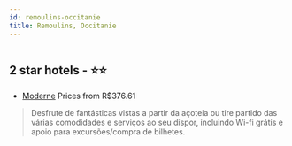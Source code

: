 ```yaml
---
id: remoulins-occitanie
title: Remoulins, Occitanie
---
```


<center><img src="https://i.travelapi.com/hotels/28000000/27220000/27212600/27212574/540d100e_z.jpg" alt="" /></center>


##  2 star hotels - ⭐️⭐️

-    [Moderne](https://www.hurb.com/br/aud/https://www.hurb.com/br/hotels/remoulins/moderne-HT-7YXU?cmp=18055) Prices from R$376.61
   > Desfrute de fantásticas vistas a partir da açoteia ou tire partido das várias comodidades e serviços ao seu dispor, incluindo Wi-fi grátis e apoio para excursões/compra de bilhetes.
